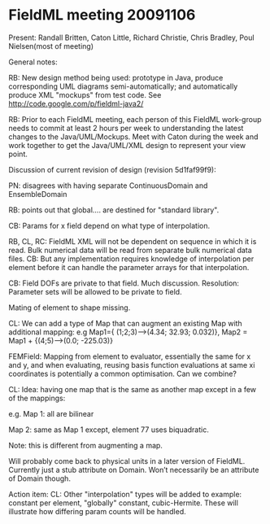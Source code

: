 # FieldML meeting 20091106 #

Present: Randall Britten, Caton Little, Richard Christie, Chris Bradley, Poul Nielsen(most of meeting)


General notes:


RB: New design method being used: prototype in Java, produce corresponding UML diagrams semi-automatically; and automatically produce XML "mockups" from test code. See http://code.google.com/p/fieldml-java2/

RB: Prior to each FieldML meeting, each person of this FieldML work-group needs to commit at least 2 hours per week to understanding the latest changes to the Java/UML/Mockups.  Meet with Caton during the week and work together to get the Java/UML/XML design to represent your view point.



Discussion of current revision of design (revision 5d1faf99f9):

PN: disagrees with having separate ContinuousDomain and EnsembleDomain

RB: points out that global…. are destined for "standard library".

CB: Params for x field depend on what type of interpolation.

RB, CL, RC: FieldML XML will not be dependent on sequence in which it is read.  Bulk numerical data will be read from separate bulk numerical data files.  CB: But any implementation requires knowledge of interpolation per element before it can handle the parameter arrays for that interpolation.

CB: Field DOFs are private to that field.  Much discussion.  Resolution: Parameter sets will be allowed to be private to field.


Mating of element to shape missing.


CL: We can add a type of Map that can augment an existing Map with additional mapping: e.g Map1={ (1;2;3)-->(4.34; 32.93; 0.032)}, Map2 = Map1 + {(4;5)-->(0.0; -225.03)}


FEMField: Mapping from element to evaluator, essentially the same for x and y, and when evaluating, reusing basis function evaluations at same xi coordinates is potentially a common optimisation.  Can we combine?


CL: Idea: having one map that is the same as another map except in a few of the mappings:

e.g. Map 1: all are bilinear

Map 2: same as Map 1 except, element 77 uses biquadratic.

Note: this is different from augmenting a map.


Will probably come back to physical units in a later version of FieldML.  Currently just a stub attribute on Domain.  Won’t necessarily be an attribute of Domain though.


Action item: CL: Other "interpolation" types will be added to example: constant per element, "globally" constant, cubic-Hermite.  These will illustrate how differing param counts will be handled.